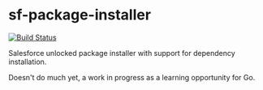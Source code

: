 # sf-package-installer

[![Build Status](https://travis-ci.org/cceremuga/sf-package-installer.svg?branch=master)](https://travis-ci.org/cceremuga/sf-package-installer)

Salesforce unlocked package installer with support for dependency installation.

Doesn't do much yet, a work in progress as a learning opportunity for Go.
